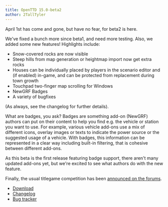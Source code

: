 ```yaml
---
title: OpenTTD 15.0-beta2
author: 2TallTyler
---
```


April 1st has come and gone, but have no fear, for beta2 is here.

We've fixed a bunch more since beta1, and need more testing. Also, we added some new features! Highlights include:
* Snow-covered rocks are now visible
* Steep hills from map generation or heightmap import now get extra rocks
* Houses can be individually placed by players in the scenario editor and (if enabled) in-game, and can be protected from replacement during town growth
* Touchpad two-finger map scrolling for Windows
* NewGRF Badges
* A variety of bugfixes

(As always, see the changelog for further details).

What are badges, you ask? Badges are something add-on (NewGRF) authors can put on their content to help you find e.g. the vehicle or station you want to use.
For example, various vehicle add-ons use a mix of different icons, overlay images or texts to indicate the power source or the suggested usage of a vehicle. With badges, this information can be represented in a clear way including built-in filtering, that is cohesive between different add-ons.

As this beta is the first release featuring badge support, there aren't many updated add-ons yet, but we're excited to see what authors do with the new feature.

Finally, the usual titlegame competition has been [announced on the forums](https://www.tt-forums.net/viewtopic.php?t=92166).

* [Download](https://www.openttd.org/downloads/openttd-releases/testing.html)
* [Changelog](https://cdn.openttd.org/openttd-releases/15.0-beta2/changelog.txt)
* [Bug tracker](https://github.com/OpenTTD/OpenTTD/issues)

